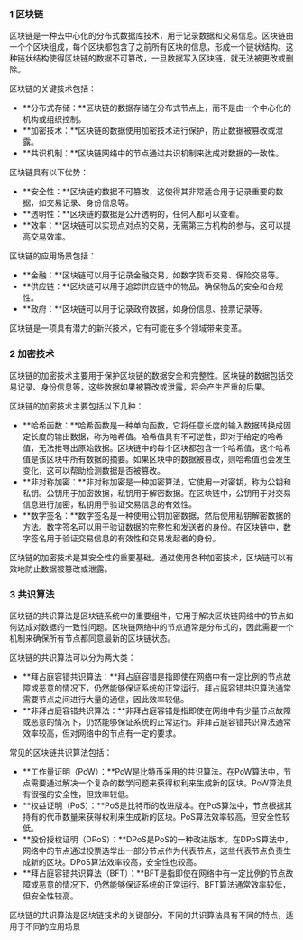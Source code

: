 ### 1 区块链

区块链是一种去中心化的分布式数据库技术，用于记录数据和交易信息。区块链由一个个区块组成，每个区块都包含了之前所有区块的信息，形成一个链状结构。这种链状结构使得区块链的数据不可篡改，一旦数据写入区块链，就无法被更改或删除。

区块链的关键技术包括：

- **分布式存储：**区块链的数据存储在分布式节点上，而不是由一个中心化的机构或组织控制。
- **加密技术：**区块链的数据使用加密技术进行保护，防止数据被篡改或泄露。
- **共识机制：**区块链网络中的节点通过共识机制来达成对数据的一致性。

区块链具有以下优势：

- **安全性：**区块链的数据不可篡改，这使得其非常适合用于记录重要的数据，如交易记录、身份信息等。
- **透明性：**区块链的数据是公开透明的，任何人都可以查看。
- **效率：**区块链可以实现点对点的交易，无需第三方机构的参与，这可以提高交易效率。

区块链的应用场景包括：

- **金融：**区块链可以用于记录金融交易，如数字货币交易、保险交易等。
- **供应链：**区块链可以用于追踪供应链中的物品，确保物品的安全和合规性。
- **政府：**区块链可以用于记录政府数据，如身份信息、投票记录等。

区块链是一项具有潜力的新兴技术，它有可能在多个领域带来变革。





### 2 加密技术

区块链的加密技术主要用于保护区块链的数据安全和完整性。区块链的数据包括交易记录、身份信息等，这些数据如果被篡改或泄露，将会产生严重的后果。

区块链的加密技术主要包括以下几种：

- **哈希函数：**哈希函数是一种单向函数，它将任意长度的输入数据转换成固定长度的输出数据，称为哈希值。哈希值具有不可逆性，即对于给定的哈希值，无法推导出原始数据。区块链中的每个区块都包含一个哈希值，这个哈希值是该区块中所有数据的摘要。如果区块中的数据被篡改，则哈希值也会发生变化，这可以帮助检测数据是否被篡改。
- **非对称加密：**非对称加密是一种加密算法，它使用一对密钥，称为公钥和私钥。公钥用于加密数据，私钥用于解密数据。在区块链中，公钥用于对交易信息进行加密，私钥用于验证交易信息的有效性。
- **数字签名：**数字签名是一种使用公钥加密数据，然后使用私钥解密数据的方法。数字签名可以用于验证数据的完整性和发送者的身份。在区块链中，数字签名用于验证交易信息的有效性和交易发起者的身份。

区块链的加密技术是其安全性的重要基础。通过使用各种加密技术，区块链可以有效地防止数据被篡改或泄露。



### 3 共识算法

区块链的共识算法是区块链系统中的重要组件，它用于解决区块链网络中的节点如何达成对数据的一致性问题。区块链网络中的节点通常是分布式的，因此需要一个机制来确保所有节点都同意最新的区块链状态。

区块链的共识算法可以分为两大类：

- **拜占庭容错共识算法：**拜占庭容错是指即使在网络中有一定比例的节点故障或恶意的情况下，仍然能够保证系统的正常运行。拜占庭容错共识算法通常需要节点之间进行大量的通信，因此效率较低。
- **非拜占庭容错共识算法：**非拜占庭容错是指即使在网络中有少量节点故障或恶意的情况下，仍然能够保证系统的正常运行。非拜占庭容错共识算法通常效率较高，但对网络中的节点有一定的要求。

常见的区块链共识算法包括：

- **工作量证明（PoW）：**PoW是比特币采用的共识算法。在PoW算法中，节点需要通过解决一个复杂的数学问题来获得权利来生成新的区块。PoW算法具有很强的安全性，但效率较低。
- **权益证明（PoS）：**PoS是比特币的改进版本。在PoS算法中，节点根据其持有的代币数量来获得权利来生成新的区块。PoS算法效率较高，但安全性较低。
- **股份授权证明（DPoS）：**DPoS是PoS的一种改进版本。在DPoS算法中，网络中的节点通过投票选举出一部分节点作为代表节点，这些代表节点负责生成新的区块。DPoS算法效率较高，安全性也较高。
- **拜占庭容错共识算法（BFT）：**BFT是指即使在网络中有一定比例的节点故障或恶意的情况下，仍然能够保证系统的正常运行。BFT算法通常效率较低，但安全性较高。

区块链的共识算法是区块链技术的关键部分。不同的共识算法具有不同的特点，适用于不同的应用场景





